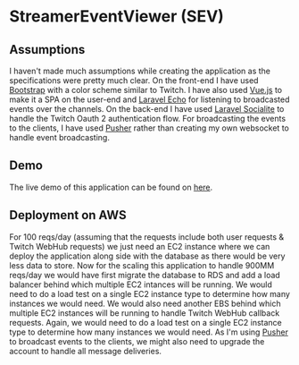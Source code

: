 # StreamerEventViewer (SEV)
## Assumptions
I haven't made much assumptions while creating the application as the specifications were pretty much clear.
On the front-end I have used [Bootstrap](http://getbootstrap.com) with a color scheme similar to Twitch. I have also used [Vue.js](https://vuejs.org) to make it a SPA on the user-end and [Laravel Echo](https://laravel.com/docs/5.8/broadcasting#installing-laravel-echo) for listening to broadcasted events over the channels.
On the back-end I have used [Laravel Socialite](https://laravel.com/docs/5.8/socialite) to handle the Twitch Oauth 2 authentication flow. For broadcasting the events to the clients, I have used [Pusher](https://pusher.com) rather than creating my own websocket to handle event broadcasting.
## Demo
The live demo of this application can be found on [here](http://ec2-52-10-243-103.us-west-2.compute.amazonaws.com/streamereventviewer/public/).
## Deployment on AWS
For 100 reqs/day (assuming that the requests include both user requests & Twitch WebHub requests) we just need an EC2 instance where we can deploy the application along side with the database as there would be very less data to store.
Now for the scaling this application to handle 900MM reqs/day we would have first migrate the database to RDS and add a load balancer behind which multiple EC2 intances will be running. We would need to do a load test on a single EC2 instance type to determine how many instances we would need.
We would also need another EBS behind which multiple EC2 instances will be running to handle Twitch WebHub callback requests. Again, we would need to do a load test on a single EC2 instance type to determine how many instances we would need.
As I'm using [Pusher](https://pusher.com) to broadcast events to the clients, we might also need to upgrade the account to handle all message deliveries.